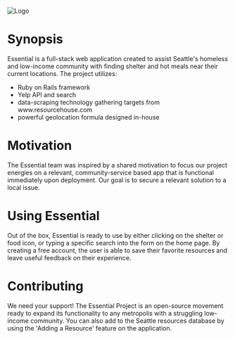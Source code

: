 ![Logo](http://s13.postimg.org/ezoe3vqrb/essential_logo.png)

<h1>Synopsis</h1>
<p>Essential is a full-stack web application created to assist Seattle's homeless and low-income community with finding shelter and hot meals near their current locations. The project utilizes:</p> 
<ul>
	<li>Ruby on Rails framework</li>
	<li>Yelp API and search</li>
	<li>data-scraping technology gathering targets from www.resourcehouse.com</li>
	<li>powerful geolocation formula designed in-house</li>
</ul>

<h1>Motivation</h1>
<p>The Essential team was inspired by a shared motivation to focus our project energies on a relevant, community-service based app that is functional immediately upon deployment. Our goal is to secure a relevant solution to a local issue.</p>

<h1>Using Essential</h1>
<p>Out of the box, Essential is ready to use by either clicking on the shelter or food icon, or typing a specific search into the form on the home page. By creating a free account, the user is able to save their favorite resources and leave useful feedback on their experience.</p>

<h1>Contributing</h1>
<p>We need your support! The Essential Project is an open-source movement ready to expand its functionality to any metropolis with a struggling low-income community. You can also add to the Seattle resources database by using the 'Adding a Resource' feature on the application.</p>